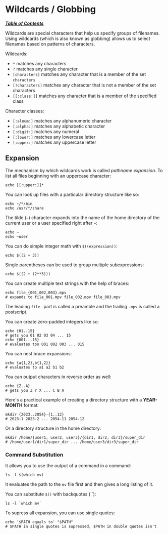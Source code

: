 # Wildcards / Globbing

[***Table of Contents***](/README.md)  

Wildcards are special characters that help us specify groups of filenames.
Using wildcards (which is also known as globbing) allows us to select filenames
based on patterns of characters.

Wildcards:

- `*` matches any characters
- `?` matches any single character
- `[characters]` matches any character that is a member of the set `characters`
- `[!characters]` matches any character that is not a member of the set
  characters
- `[[:class:]]` matches any character that is a member of the specified class

Character classes:

- `[:alnum:]` matches any alphanumeric character
- `[:alpha:]` matches any alphabetic character
- `[:digit:]` matches any numeral
- `[:lower:]` matches any lowercase letter
- `[:upper:]` matches any uppercase letter

## Expansion

The mechanism by which wildcards work is called *pathname expansion*. To list
all files beginning with an uppercase character:

    echo [[:upper:]]*

You can look up files with a particular directory structure like so:

    echo ~/*/bin
    echo /usr/*/share

The tilde (`~`) character expands into the name of the home directory of the
current user or a user specified right after `~`:

    echo ~
    echo ~user

You can do simple integer math with `$((expression))`:
    
    echo $((2 + 3))

Single parentheses can be used to group multiple subexpressions:

    echo $((2 + (2**3)))

You can create multiple text strings with the help of braces:

    echo file_{001,002,003}.mpv
    # expands to file_001.mpv file_002.mpv file_003.mpv

The leading `file_` part is called a preamble and the trailing `.mpv` is called
a postscript.

You can create zero-padded integers like so:

    echo {01..15}
    # gets you 01 02 03 04 ... 15
    echo {001...15}
    # evaluates too 001 002 003 ... 015

You can nest brace expansions:

    echo {a{1,2},b{1,2}}
    # evaluates to a1 a2 b1 b2

You can output characters in reverse order as well:

    echo {Z..A}
    # gets you Z Y X ... C B A

Here's a practical example of creating a directory structure with a
**YEAR-MONTH** format:

    mkdir {2023..2054}-{1..12}
    # 2023-1 2023-2 ... 2054-11 2054-12

Or a directory structure in the home directory:

    mkdir /home/{user1, user2, user3}/{dir1, dir2, dir3}/super_dir
    # /home/user1/dir1/super_dir ... /home/user3/dir3/super_dir

### Command Substitution

It allows you to use the output of a command in a command:

    ls -l $(which mv)

It evaluates the path to the `mv` file first and then gives a long listing of
it.

You can substitute `$()` with backquotes (\`\`):

    ls -l `which mv`

To supress all expansion, you can use single quotes:

    echo '$PATH equals to' "$PATH"
    # $PATH in single quotes is supressed, $PATH in double quotes isn't
